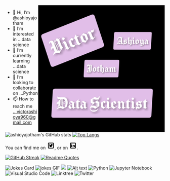  <img align="right" alt="Coding" width="400" src="https://github.com/ashioyajotham/ashioyajotham/blob/main/InShot_20211215_003437810.jpg">

- 👋 Hi, I’m @ashioyajotham
- 👀 I’m interested in ...data science
- 🌱 I’m currently learning ...data science
- 💞️ I’m looking to collaborate on ...Python
- 📫 How to reach me ...victorashioya960@gmail.com

<!---
ashioyajotham/ashioyajotham is a ✨ special ✨ repository because its `README.md` (this file) appears on your GitHub profile.
You can click the Preview link to take a look at your changes.
--->
![ashioyajotham's GitHub stats](https://github-readme-stats.vercel.app/api?username=ashioyajotham&show_icons=true&theme=tokyonight)
[![Top Langs](https://github-readme-stats.vercel.app/api/top-langs/?username=ashioyajotham&layout=compact&theme=tokyonight)](https://github.com/ashioyajotham/github-readme-stats)

<!-- Actual text -->

You can find me on [![Twitter][1.2]][1], or on [![LinkedIn][2.2]][2].

<!-- Icons -->

[1.2]: https://github.com/ashioyajotham/ashioyajotham/blob/main/icons8-twitter-24.png
[2.2]: https://github.com/ashioyajotham/ashioyajotham/blob/main/icons8-linkedin-24.png

<!-- Links to your social media accounts -->

[1]: https://twitter.com/ashioya_
[2]: https://www.linkedin.com/in/victor-ashioya-2559b418a/

[![GitHub Streak](https://github-readme-streak-stats.herokuapp.com/?user=ashioyajotham&theme=tokyonight)](https://git.io/streak-stats)
[![Readme Quotes](https://quotes-github-readme.vercel.app/api?type=horizontal&theme=dark)](https://github.com/piyushsuthar/github-readme-quotes)
<!-- Markdown -->

![Jokes Card](https://readme-jokes.vercel.app/api)
 <img src="https://media.giphy.com/media/l41lISBVXb9gRT32w/giphy.gif" width="300" alt="jokes GIF">
![](https://komarev.com/ghpvc/?username=ashioyajotham&color=green&hidden=True&style=flat-square&label=PROFILE+VIEWS)
![Alt text](https://spotify-recently-played-readme.vercel.app/api?user=tky0vrvb3151zocqr034iz6p2&unique={true|1|on|yes}&count=1&width=600&unique=true)
![Python](https://img.shields.io/badge/python-3670A0?style=for-the-badge&logo=python&logoColor=ffdd54)
![Jupyter Notebook](https://img.shields.io/badge/jupyter-%23FA0F00.svg?style=for-the-badge&logo=jupyter&logoColor=white)
![Visual Studio Code](https://img.shields.io/badge/Visual%20Studio%20Code-0078d7.svg?style=for-the-badge&logo=visual-studio-code&logoColor=white)
![Linktree](https://img.shields.io/badge/linktree-1de9b6?style=for-the-badge&logo=linktree&logoColor=white)
![Twitter](https://img.shields.io/badge/<@ashioya_>-%231DA1F2.svg?style=for-the-badge&logo=Twitter&logoColor=white)
